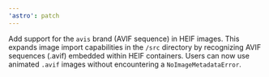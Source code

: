 ```yaml
---
'astro': patch
---
```


Add support for the `avis` brand (AVIF sequence) in HEIF images.
This expands image import capabilities in the `/src` directory by recognizing AVIF sequences (.avif) embedded within HEIF containers. Users can now use animated `.avif` images without encountering a `NoImageMetadataError`.
